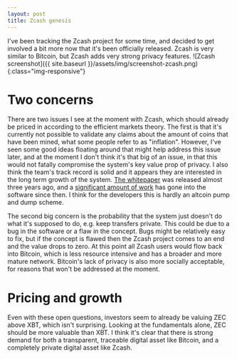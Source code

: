 ```yaml
---
layout: post
title: Zcash genesis
---
```



I've been tracking the Zcash project for some time, and decided to get involved a bit more now that it's been officially released. Zcash is very similar to Bitcoin, but Zcash adds very strong privacy features.
![Zcash screenshot]({{ site.baseurl }}/assets/img/screenshot-zcash.png){:class="img-responsive"}  

# Two concerns

There are two issues I see at the moment with Zcash, which should already be priced in according to the efficient markets theory. The first is that it's currently not possible to validate any claims about the amount of coins that have been mined, what some people refer to as "inflation". However, I've seen some good ideas floating around that might help address this issue later, and at the moment I don't think it's that big of an issue, in that this would not fatally compromise the system's key value prop of privacy. I also think the team's track record is solid and it appears they are interested in the long term growth of the system. [The whitepaper](http://zerocash-project.org/media/pdf/zerocash-extended-20140518.pdf) was released almost three years ago, and a [significant amount of work](https://github.com/zcash/zcash) has gone into the software since then. I think for the developers this is hardly an altcoin pump and dump scheme.

The second big concern is the probability that the system just doesn't do what it's supposed to do, e.g. keep transfers private. This could be due to a bug in the software or a flaw in the concept. Bugs might be relatively easy to fix, but if the concept is flawed then the Zcash project comes to an end and the value drops to zero. At this point all Zcash users would flow back into Bitcoin, which is less resource intensive and has a broader and more mature network. Bitcoin's lack of privacy is also more socially acceptable, for reasons that won't be addressed at the moment.

# Pricing and growth

Even with these open questions, investors seem to already be valuing ZEC above XBT, which isn't surprising. Looking at the fundamentals alone, ZEC should be more valuable than XBT. I think it's clear that there is strong demand for both a transparent, traceable digital asset like Bitcoin, and a completely private digital asset like Zcash.
